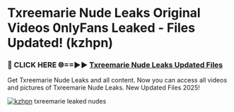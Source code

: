 # Txreemarie Nude Leaks Original Videos 0nlyFans Leaked - Files Updated! (kzhpn)

<h3>🔴 CLICK HERE 🌐==►► <a href="https://tinyurl.com/4mcuefdz" rel="nofollow">Txreemarie Nude Leaks Updated Files</a></h3>

Get Txreemarie Nude Leaks and all content. Now you can access all videos and pictures of Txreemarie Nude Leaks. New Updated Files 2025!

[![kzhpn](https://i.imgur.com/StAQSOY.gif)](https://tinyurl.com/4mcuefdz)
txreemarie leaked nudes